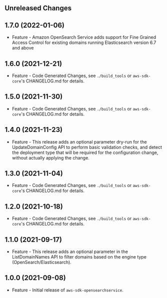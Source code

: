 Unreleased Changes
------------------

1.7.0 (2022-01-06)
------------------

* Feature - Amazon OpenSearch Service adds support for Fine Grained Access Control for existing domains running Elasticsearch version 6.7 and above

1.6.0 (2021-12-21)
------------------

* Feature - Code Generated Changes, see `./build_tools` or `aws-sdk-core`'s CHANGELOG.md for details.

1.5.0 (2021-11-30)
------------------

* Feature - Code Generated Changes, see `./build_tools` or `aws-sdk-core`'s CHANGELOG.md for details.

1.4.0 (2021-11-23)
------------------

* Feature - This release adds an optional parameter dry-run for the UpdateDomainConfig API to perform basic validation checks, and detect the deployment type that will be required for the configuration change, without actually applying the change.

1.3.0 (2021-11-04)
------------------

* Feature - Code Generated Changes, see `./build_tools` or `aws-sdk-core`'s CHANGELOG.md for details.

1.2.0 (2021-10-18)
------------------

* Feature - Code Generated Changes, see `./build_tools` or `aws-sdk-core`'s CHANGELOG.md for details.

1.1.0 (2021-09-17)
------------------

* Feature - This release adds an optional parameter in the ListDomainNames API to filter domains based on the engine type (OpenSearch/Elasticsearch).

1.0.0 (2021-09-08)
------------------

* Feature - Initial release of `aws-sdk-opensearchservice`.

